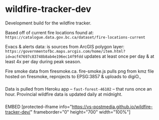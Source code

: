  # wildfire-tracker-dev
Development build for the wildfire tracker.

Based off of current fire locations found at: `https://catalogue.data.gov.bc.ca/dataset/fire-locations-current`

Evacs & alerts data: is sources from ArcGIS polygon layer: `https://governmentofbc.maps.arcgis.com/home/item.html?id=acf47697c83748b8ab4e196ec14f9fdd` updates at least once per day & at least 4x per day during peak season.

Fire smoke data from firesmoke.ca.
fire-smoke.js pulls png from kmz file hosted on firesmoke, reprojects to EPSG:3857 & uploads to digiO.,

### 
Data is pulled from Heroku app – `fast-forest-46102` – that runs once an hour. Provincial wildfire data is updated daily at midnight.




###
EMBED
[protected-iframe info="https://vs-postmedia.github.io/wildfire-tracker-dev/" frameborder="0" height="700" width="100%"]
